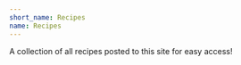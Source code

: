 ```yaml
---
short_name: Recipes
name: Recipes
---
```


A collection of all recipes posted to this site for easy access!
